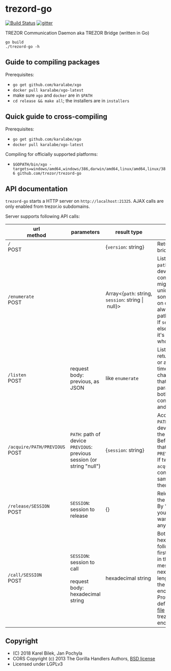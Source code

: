 # trezord-go

[![Build Status](https://travis-ci.org/trezor/trezord-go.svg?branch=master)](https://travis-ci.org/trezor/trezord-go) [![gitter](https://badges.gitter.im/trezor/community.svg)](https://gitter.im/trezor/community)

TREZOR Communication Daemon aka TREZOR Bridge (written in Go)

```
go build
./trezord-go -h
```

## Guide to compiling packages

Prerequisites:

* `go get github.com/karalabe/xgo`
* `docker pull karalabe/xgo-latest`
* make sure `xgo` and `docker` are in `$PATH`
* `cd release && make all`; the installers are in `installers`

## Quick guide to cross-compiling

Prerequisites:

* `go get github.com/karalabe/xgo`
* `docker pull karalabe/xgo-latest`

Compiling for officially supported platforms:

* `$GOPATH/bin/xgo -targets=windows/amd64,windows/386,darwin/amd64,linux/amd64,linux/386 github.com/trezor/trezord-go`

## API documentation

`trezord-go` starts a HTTP server on `http://localhost:21325`. AJAX calls are only enabled from trezor.io subdomains.

Server supports following API calls:

| url <br> method | parameters | result type | description |
|-------------|------------|-------------|-------------|
| `/` <br> POST | | {`version`:&nbsp;string} | Returns current version of bridge |
| `/enumerate` <br> POST | | Array&lt;{`path`:&nbsp;string, <br>`session`:&nbsp;string&nbsp;&#124;&nbsp;null}&gt; | Lists devices.<br>`path` uniquely defines device between more connected devices. It might or might not be unique over time; on some platform it changes, on others given USB port always returns the same path.<br>If `session` is null, nobody else is using the device; if it's string, it identifies who is using it. |
| `/listen` <br> POST | request body: previous, as JSON | like `enumerate` | Listen to changes and returns either on change or after 30 second timeout. Compares change from `previous` that is sent as a parameter. "Change" is both connecting/disconnecting and session change. |
| `/acquire/PATH/PREVIOUS` <br> POST | `PATH`: path of device<br>`PREVIOUS`: previous session (or string "null") | {`session`:&nbsp;string} | Acquires the device at `PATH`. By "acquiring" the device, you are claiming the device for yourself.<br>Before acquiring, checks that the current session is `PREVIOUS`.<br>If two applications call `acquire` on a newly connected device at the same time, only one of them succeed. |
| `/release/SESSION`<br>POST | `SESSION`: session to release | {} | Releases the device with the given session.<br>By "releasing" the device, you claim that you don't want to use the device anymore. |
| `/call/SESSION`<br>POST | `SESSION`: session to call<br><br>request body: hexadecimal string | hexadecimal string | Both input and output are hexadecimal, encoded in following way:<br>first 2 bytes (4 characters in the hexadecimal) is the message type<br>next 4 bytes (8 in hex) is length of the data<br>the rest is the actual encoded protobuf data.<br>Protobuf messages are defined in [this protobuf file](https://github.com/trezor/trezor-common/blob/master/protob/messages.proto) and the app, calling trezord, should encode/decode it itself. |

## Copyright

* (C) 2018 Karel Bilek, Jan Pochyla
* CORS Copyright (c) 2013 The Gorilla Handlers Authors, [BSD license](https://github.com/gorilla/handlers/blob/master/LICENSE)
* Licensed under LGPLv3
